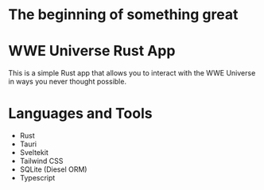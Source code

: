 # The beginning of something great

# WWE Universe Rust App

This is a simple Rust app that allows you to interact with the WWE Universe in ways you never thought possible.

# Languages and Tools

- Rust
- Tauri
- Sveltekit
- Tailwind CSS
- SQLite (Diesel ORM)
- Typescript
